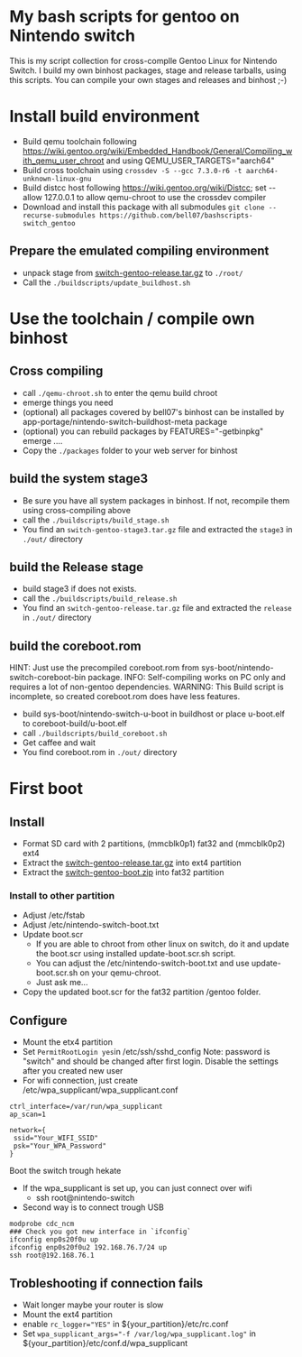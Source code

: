 # My bash scripts for gentoo on Nintendo switch
This is my script collection for cross-complle Gentoo Linux for Nintendo Switch. I build my own binhost packages, stage and release tarballs, using this scripts. You can compile your own stages and releases and binhost ;-)

# Install build environment
- Build qemu toolchain following https://wiki.gentoo.org/wiki/Embedded_Handbook/General/Compiling_with_qemu_user_chroot and using QEMU_USER_TARGETS="aarch64"
- Build cross toolchain using `crossdev -S --gcc 7.3.0-r6 -t aarch64-unknown-linux-gnu`
- Build distcc host following https://wiki.gentoo.org/wiki/Distcc; set --allow 127.0.0.1 to allow qemu-chroot to use the crossdev compiler
- Download and install this package with all submodules
  `git clone --recurse-submodules https://github.com/bell07/bashscripts-switch_gentoo`

## Prepare the emulated compiling environment
- unpack stage from [switch-gentoo-release.tar.gz](https://bell.7u.org/pub/gentoo-switch/switch-gentoo-release.tar.gz) to `./root/`
- Call the `./buildscripts/update_buildhost.sh`

# Use the toolchain / compile own binhost
## Cross compiling
- call `./qemu-chroot.sh` to enter the qemu build chroot
- emerge things you need
- (optional) all packages covered by bell07's binhost can be installed by app-portage/nintendo-switch-buildhost-meta package
- (optional) you can rebuild packages by FEATURES="-getbinpkg" emerge ....
- Copy the `./packages` folder to your web server for binhost

## build the system stage3
- Be sure you have all system packages in binhost. If not, recompile them using cross-compiling above
- call the `./buildscripts/build_stage.sh`
- You find an `switch-gentoo-stage3.tar.gz` file and extracted the `stage3` in `./out/` directory

## build the Release stage
- build stage3 if does not exists.
- call the `./buildscripts/build_release.sh`
- You find an `switch-gentoo-release.tar.gz` file and extracted the `release` in `./out/` directory

## build the coreboot.rom
HINT: Just use the precompiled coreboot.rom from sys-boot/nintendo-switch-coreboot-bin package.
INFO: Self-compiling works on PC only and requires a lot of non-gentoo dependencies.
WARNING: This Build script is incomplete, so created coreboot.rom does have less features.

- build sys-boot/nintendo-switch-u-boot in buildhost or place u-boot.elf to coreboot-build/u-boot.elf
- call `./buildscripts/build_coreboot.sh`
- Get caffee and wait
- You find coreboot.rom in `./out/` directory

# First boot
## Install
- Format SD card with 2 partitions, (mmcblk0p1) fat32 and (mmcblk0p2) ext4
- Extract the [switch-gentoo-release.tar.gz](https://bell.7u.org/pub/gentoo-switch/switch-gentoo-release.tar.gz) into ext4 partition
- Extract the [switch-gentoo-boot.zip](https://bell.7u.org/pub/gentoo-switch/switch-gentoo-boot.zip) into fat32 partition

### Install to other partition
- Adjust /etc/fstab
- Adjust /etc/nintendo-switch-boot.txt
- Update boot.scr
  - If you are able to chroot from other linux on switch, do it and update the boot.scr using installed update-boot.scr.sh script.
  - You can adjust the /etc/nintendo-switch-boot.txt and use update-boot.scr.sh on your qemu-chroot.
  - Just ask me...
- Copy the updated boot.scr for the fat32 partition /gentoo folder.

## Configure
- Mount the etx4 partition
- Set `PermitRootLogin yes`in /etc/ssh/sshd_config
  Note: password is "switch" and should be changed after first login.
  Disable the settings after you created new user
- For wifi connection, just create /etc/wpa_supplicant/wpa_supplicant.conf
```
ctrl_interface=/var/run/wpa_supplicant
ap_scan=1

network={
 ssid="Your_WIFI_SSID"
 psk="Your_WPA_Password"
}
```
Boot the switch trough hekate
- If the wpa_supplicant is set up, you can just connect over wifi
  - ssh root@nintendo-switch
- Second way is to connect trough USB
```
modprobe cdc_ncm
### Check you got new interface in `ifconfig`
ifconfig enp0s20f0u up
ifconfig enp0s20f0u2 192.168.76.7/24 up
ssh root@192.168.76.1
```

## Trobleshooting if connection fails
- Wait longer maybe your router is slow
- Mount the ext4 partition
- enable `rc_logger="YES"` in ${your_partition}/etc/rc.conf
- Set `wpa_supplicant_args="-f /var/log/wpa_supplicant.log"` in  ${your_partition}/etc/conf.d/wpa_supplicant
